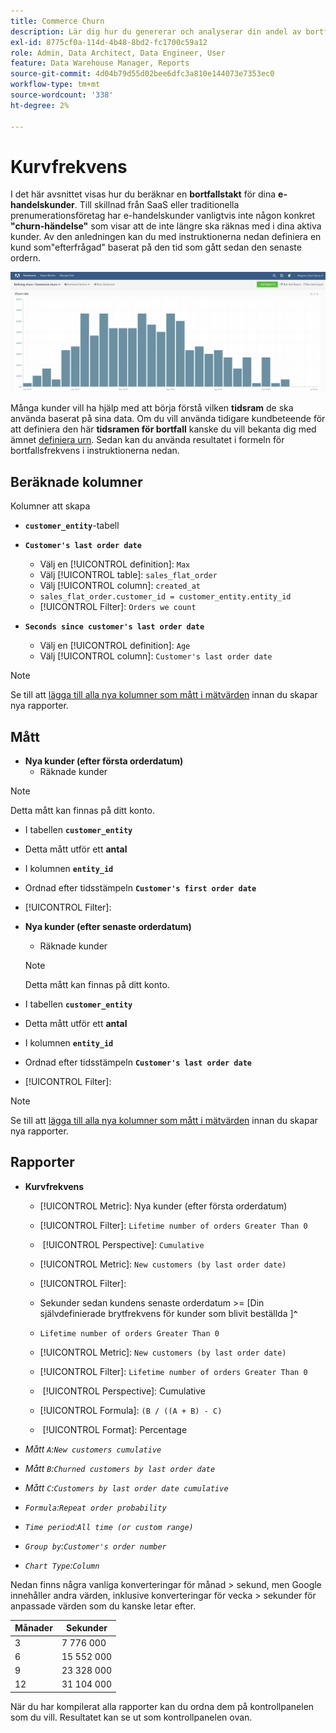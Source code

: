 ```yaml
---
title: Commerce Churn
description: Lär dig hur du genererar och analyserar din andel av bortfall i Commerce.
exl-id: 8775cf0a-114d-4b48-8bd2-fc1700c59a12
role: Admin, Data Architect, Data Engineer, User
feature: Data Warehouse Manager, Reports
source-git-commit: 4d04b79d55d02bee6dfc3a810e144073e7353ec0
workflow-type: tm+mt
source-wordcount: '338'
ht-degree: 2%

---
```


# Kurvfrekvens

I det här avsnittet visas hur du beräknar en **bortfallstakt** för dina **e-handelskunder**. Till skillnad från SaaS eller traditionella prenumerationsföretag har e-handelskunder vanligtvis inte någon konkret **&quot;churn-händelse&quot;** som visar att de inte längre ska räknas med i dina aktiva kunder. Av den anledningen kan du med instruktionerna nedan definiera en kund som&quot;efterfrågad&quot; baserat på den tid som gått sedan den senaste ordern.

![Visualisering av kundfrekvens som visar kundlojalitet över tid](../../assets/Churn_rate_image.png)

Många kunder vill ha hjälp med att börja förstå vilken **tidsram** de ska använda baserat på sina data. Om du vill använda tidigare kundbeteende för att definiera den här **tidsramen för bortfall** kanske du vill bekanta dig med ämnet [definiera urn](../analysis/define-cust-churn.md). Sedan kan du använda resultatet i formeln för bortfallsfrekvens i instruktionerna nedan.

## Beräknade kolumner

Kolumner att skapa

* **`customer_entity`**-tabell
* **`Customer's last order date`**
   * Välj en [!UICONTROL definition]: `Max`
   * Välj [!UICONTROL table]: `sales_flat_order`
   * Välj [!UICONTROL column]: `created_at`
   * `sales_flat_order.customer_id = customer_entity.entity_id`
   * [!UICONTROL Filter]: `Orders we count`

* **`Seconds since customer's last order date`**
   * Välj en [!UICONTROL definition]: `Age`
   * Välj [!UICONTROL column]: `Customer's last order date`

>[!NOTE]
>
>Se till att [lägga till alla nya kolumner som mått i mätvärden](../data-warehouse-mgr/manage-data-dimensions-metrics.md) innan du skapar nya rapporter.

## Mått

* **Nya kunder (efter första orderdatum)**
   * Räknade kunder

>[!NOTE]
>
>Detta mått kan finnas på ditt konto.

* I tabellen **`customer_entity`**
* Detta mått utför ett **antal**
* I kolumnen **`entity_id`**
* Ordnad efter tidsstämpeln **`Customer's first order date`**
* [!UICONTROL Filter]:

* **Nya kunder (efter senaste orderdatum)**
   * Räknade kunder

  >[!NOTE]
  >
  >Detta mått kan finnas på ditt konto.

* I tabellen **`customer_entity`**
* Detta mått utför ett **antal**
* I kolumnen **`entity_id`**
* Ordnad efter tidsstämpeln **`Customer's last order date`**
* [!UICONTROL Filter]:

>[!NOTE]
>
>Se till att [lägga till alla nya kolumner som mått i mätvärden](../data-warehouse-mgr/manage-data-dimensions-metrics.md) innan du skapar nya rapporter.

## Rapporter

* **Kurvfrekvens**
   * [!UICONTROL Metric]: Nya kunder (efter första orderdatum)
   * [!UICONTROL Filter]: `Lifetime number of orders Greater Than 0`
   * &#x200B;
     [!UICONTROL Perspective]: `Cumulative`
   * [!UICONTROL Metric]: `New customers (by last order date)`
   * [!UICONTROL Filter]:
   * Sekunder sedan kundens senaste orderdatum >= [Din självdefinierade brytfrekvens för kunder som blivit beställda ]&#x200B;**`^`**
   * `Lifetime number of orders Greater Than 0`

   * [!UICONTROL Metric]: `New customers (by last order date)`
   * [!UICONTROL Filter]: `Lifetime number of orders Greater Than 0`
   * &#x200B;
     [!UICONTROL Perspective]: Cumulative
   * [!UICONTROL Formula]: `(B / ((A + B) - C)`
   * &#x200B;
     [!UICONTROL Format]: Percentage

* *Mått `A`:`New customers cumulative`*
* *Mått `B`:`Churned customers by last order date`*
* *Mått `C`:`Customers by last order date cumulative`*
* *`Formula`:`Repeat order probability`*
* *`Time period`:`All time (or custom range)`*
* *`Group by`:`Customer's order number`*
* *`Chart Type`:`Column`*

Nedan finns några vanliga konverteringar för månad > sekund, men Google innehåller andra värden, inklusive konverteringar för vecka > sekunder för anpassade värden som du kanske letar efter.

| **Månader** | **Sekunder** |
|---|---|
| 3 | 7 776 000 |
| 6 | 15 552 000 |
| 9 | 23 328 000 |
| 12 | 31 104 000 |

När du har kompilerat alla rapporter kan du ordna dem på kontrollpanelen som du vill. Resultatet kan se ut som kontrollpanelen ovan.
